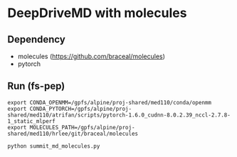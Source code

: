 DeepDriveMD with molecules
==========================

Dependency
-----------

- molecules (https://github.com/braceal/molecules)
- pytorch

Run (fs-pep)
------------

```
export CONDA_OPENMM=/gpfs/alpine/proj-shared/med110/conda/openmm
export CONDA_PYTORCH=/gpfs/alpine/proj-shared/med110/atrifan/scripts/pytorch-1.6.0_cudnn-8.0.2.39_nccl-2.7.8-1_static_mlperf
export MOLECULES_PATH=/gpfs/alpine/proj-shared/med110/hrlee/git/braceal/molecules

python summit_md_molecules.py
```
